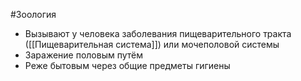 #Зоология 
- Вызывают у человека заболевания пищеварительного тракта ([[Пищеварительная система]]) или мочеполовой системы
- Заражение половым путём
- Реже бытовым через общие предметы гигиены